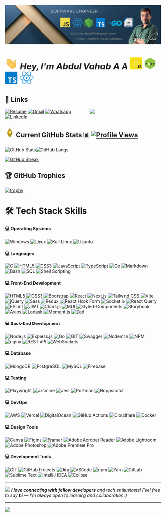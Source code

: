 
<img src="images/Github banner no pic.jpg" >

# <img src="animated/hands.gif" height="40" /> ***Hey, I'm Abdul Vahab A A*** <img src="animated/javascript.gif" height="40" /> <img src="animated/node.gif" height="40" /> <img src="svgs/logo-typescript.svg" height="40" /> <img src="images/react.png" style="height: 40px;" />


## 🔗 Links
<img align='right' src="https://media.giphy.com/media/M9gbBd9nbDrOTu1Mqx/giphy.gif" width="230">



[![Resume](https://img.shields.io/badge/Resume-%239146FF.svg?logo=read-the-docs&logoColor=white)](https://drive.google.com/file/d/1rQ1TG_9zv9Ij7PuopyuBUFp5FCMREm4D/view?usp=sharing) [![Gmail](https://img.shields.io/badge/Gmail-%23FF4500.svg?logo=Gmail&logoColor=white)](mailto:abdulvahabaa916@gmail.com)  [![Whatsapp](https://img.shields.io/badge/-WhatsApp-green?logo=WhatsApp&logoColor=white)](https://wa.me/+9747733770) [![LinkedIn](https://img.shields.io/badge/LinkedIn-%230077B5.svg?logo=linkedin&logoColor=white)](https://www.linkedin.com/in/abdulvahabaa) 
<!-- [![LeetCode](https://img.shields.io/badge/LeetCode-FE7A16.svg?logo=leetcode&logoColor=white)](https://leetcode.com/u/abdulvahabaa/) -->


## <img src="animated/light_5.gif" height="30px" /> Current GitHub Stats  📊 [![Profile Views](https://visitcountpro.netlify.app/api?id=abdulvahabaa&pretty=true)](https://visitcount.itsvg.in) 

![GitHub Stats](https://github-readme-stats.vercel.app/api?username=abdulvahabaa&show_icons=true&theme=radical)![GitHub Langs](https://github-readme-stats.vercel.app/api/top-langs/?username=abdulvahabaa&layout=compact&theme=blue-green)

[![GitHub Streak](https://github-readme-streak-stats.herokuapp.com?user=abdulvahabaa&theme=blueberry&date_format=M%20j%5B%2C%20Y%5D)](https://git.io/streak-stats)

## 🏆 GitHub Trophies

[![trophy](https://github-profile-trophy.vercel.app/?username=abdulvahabaa&theme=nord&column=7)](https://github.com/ryo-ma/github-profile-trophy)

# 🛠️ Tech Stack Skills

#### 💻 Operating Systems

![Windows](https://img.shields.io/badge/windows-%230769AD.svg?style=plastic&logo=windows&logoColor=white)
![Linux](https://img.shields.io/badge/Linux-%2307405e.svg?style=plastic&logo=Linux&logoColor=white)
![Kali Linux](https://img.shields.io/badge/Kali_linux-%23404d59.svg?style=plastic&logo=Kalilinux&logoColor=white)
![Ubuntu](https://img.shields.io/badge/ubuntu-%23E34F26.svg?style=plastic&logo=ubuntu&logoColor=white)

#### 💻 Languages

![C](https://img.shields.io/badge/C-%2300599C.svg?style=plastic&logo=c&logoColor=white)
![HTML5](https://img.shields.io/badge/HTML5-%23E34F26.svg?style=plastic&logo=html5&logoColor=white)
![CSS3](https://img.shields.io/badge/CSS3-%231572B6.svg?style=plastic&logo=css3&logoColor=white)
![JavaScript](https://img.shields.io/badge/JavaScript-%23F7DF1E.svg?style=plastic&logo=javascript&logoColor=black)
![TypeScript](https://img.shields.io/badge/TypeScript-%23007ACC.svg?style=plastic&logo=typescript&logoColor=white)
![Go](https://img.shields.io/badge/Go-%2300ADD8.svg?style=plastic&logo=go&logoColor=white)
![Markdown](https://img.shields.io/badge/Markdown-%23000000.svg?style=plastic&logo=markdown&logoColor=white)
![Bash](https://img.shields.io/badge/Bash-%234EAA25.svg?style=plastic&logo=gnu-bash&logoColor=white)
![SQL](https://img.shields.io/badge/SQL-%2300C1D4.svg?style=plastic&logo=sql&logoColor=white)
![Shell Scripting](https://img.shields.io/badge/Shell_Scripting-%234EAA25.svg?style=plastic&logo=gnu-bash&logoColor=white)

#### 💻 Front-End Development

![HTML5](https://img.shields.io/badge/HTML5-%23E34F26.svg?style=plastic&logo=html5&logoColor=white)
![CSS3](https://img.shields.io/badge/CSS3-%231572B6.svg?style=plastic&logo=css3&logoColor=white)
![Bootstrap](https://img.shields.io/badge/Bootstrap-%237952B3.svg?style=plastic&logo=bootstrap&logoColor=white)
![React](https://img.shields.io/badge/React-%2361DAFB.svg?style=plastic&logo=react&logoColor=black)
![Next.js](https://img.shields.io/badge/Next.js-%23000000.svg?style=plastic&logo=nextdotjs&logoColor=white)
![Tailwind CSS](https://img.shields.io/badge/Tailwind_CSS-%2306B6D4.svg?style=plastic&logo=tailwindcss&logoColor=white)
![Vite](https://img.shields.io/badge/Vite-%23646CFF.svg?style=plastic&logo=vite&logoColor=white)
![jQuery](https://img.shields.io/badge/jQuery-%230769AD.svg?style=plastic&logo=jquery&logoColor=white)
![Sass](https://img.shields.io/badge/Sass-%23CC6699.svg?style=plastic&logo=sass&logoColor=white)
![Redux](https://img.shields.io/badge/Redux-%23764ABC.svg?style=plastic&logo=redux&logoColor=white)
![React Hook Form](https://img.shields.io/badge/React_Hook_Form-%23EC5990.svg?style=plastic&logo=reacthookform&logoColor=white)
![Socket.io](https://img.shields.io/badge/Socket.io-%23010101.svg?style=plastic&logo=socketdotio&logoColor=white)
![React Query](https://img.shields.io/badge/React_Query-%23FF4154.svg?style=plastic&logo=reactquery&logoColor=white)
![ESLint](https://img.shields.io/badge/ESLint-%234B32C3.svg?style=plastic&logo=eslint&logoColor=white)
![JWT](https://img.shields.io/badge/JWT-%23000000.svg?style=plastic&logo=jsonwebtokens&logoColor=white)
![Chart.js](https://img.shields.io/badge/Chart.js-%23FF6384.svg?style=plastic&logo=chartdotjs&logoColor=white)
![MUI](https://img.shields.io/badge/MUI-%230081CB.svg?style=plastic&logo=mui&logoColor=white)
![Styled-Components](https://img.shields.io/badge/Styled_Components-%23DB7093.svg?style=plastic&logo=styled-components&logoColor=white)
![Storybook](https://img.shields.io/badge/Storybook-%23FF4785.svg?style=plastic&logo=storybook&logoColor=white)
![Axios](https://img.shields.io/badge/Axios-%235A29E4.svg?style=plastic&logo=axios&logoColor=white)
![Lodash](https://img.shields.io/badge/Lodash-%23273230.svg?style=plastic&logo=lodash&logoColor=white)
![Moment.js](https://img.shields.io/badge/Moment.js-%23000000.svg?style=plastic&logo=momentdotjs&logoColor=white)
![Zod](https://img.shields.io/badge/Zod-%237952B3.svg?style=plastic&logo=Zod&logoColor=white)

#### 💻 Back-End Development

![Node.js](https://img.shields.io/badge/Node.js-%23339933.svg?style=plastic&logo=nodedotjs&logoColor=white)
![Express.js](https://img.shields.io/badge/Express.js-%23000000.svg?style=plastic&logo=express&logoColor=white)
![Go](https://img.shields.io/badge/Go-%2300ADD8.svg?style=plastic&logo=go&logoColor=white)
![GIT](https://img.shields.io/badge/git-%23E34F26.svg?style=plastic&logo=git&logoColor=white)
![Swagger](https://img.shields.io/badge/Swagger-%2385EA2D.svg?style=plastic&logo=swagger&logoColor=black)
![Nodemon](https://img.shields.io/badge/Nodemon-%2376D04B.svg?style=plastic&logo=nodemon&logoColor=white)
![NPM](https://img.shields.io/badge/NPM-%23CB3837.svg?style=plastic&logo=npm&logoColor=white)
![nginx](https://img.shields.io/badge/nginx-%23009639.svg?style=plastic&logo=nginx&logoColor=white)
![REST API](https://img.shields.io/badge/REST_API-%23000000.svg?style=plastic&logo=rest-api&logoColor=white)
![WebSockets](https://img.shields.io/badge/WebSockets-%234095F6.svg?style=plastic&logo=websockets&logoColor=white)

<!-- ![GraphQL](https://img.shields.io/badge/GraphQL-%23E10098.svg?style=plastic&logo=graphql&logoColor=white) -->

#### 💻 Database

![MongoDB](https://img.shields.io/badge/MongoDB-%2347A248.svg?style=plastic&logo=mongodb&logoColor=white)
![PostgreSQL](https://img.shields.io/badge/PostgreSQL-%23336791.svg?style=plastic&logo=postgresql&logoColor=white)
![MySQL](https://img.shields.io/badge/MySQL-%234479A1.svg?style=plastic&logo=mysql&logoColor=white)
![Firebase](https://img.shields.io/badge/Firebase-%23FFCA28.svg?style=plastic&logo=firebase&logoColor=black)
<!-- ![SQLite](https://img.shields.io/badge/SQLite-%23003B57.svg?style=plastic&logo=sqlite&logoColor=white)
![Redis](https://img.shields.io/badge/Redis-%23DC382D.svg?style=plastic&logo=redis&logoColor=white)
![Neo4j](https://img.shields.io/badge/Neo4j-%2300A0D1.svg?style=plastic&logo=neo4j&logoColor=white) -->

#### 💻 Testing

![Playwright](https://img.shields.io/badge/Playwright-%23004A71.svg?style=plastic&logo=playwright&logoColor=white)
![Jasmine](https://img.shields.io/badge/Jasmine-%238A4182.svg?style=plastic&logo=jasmine&logoColor=white)
![Jest](https://img.shields.io/badge/Jest-%23C21325.svg?style=plastic&logo=jest&logoColor=white)
![Postman](https://img.shields.io/badge/Postman-%23FF6C37.svg?style=plastic&logo=postman&logoColor=white)
![Hoppscotch](https://img.shields.io/badge/Hoppscotch-%23006DFF.svg?style=plastic&logo=hoppscotch&logoColor=white)


#### 💻 DevOps
![AWS](https://img.shields.io/badge/AWS-%23FFCA28.svg?style=plastic&logo=aws&logoColor=black)
![Vercel](https://img.shields.io/badge/Vercel-%23000000.svg?style=plastic&logo=vercel&logoColor=white)
![DigitalOcean](https://img.shields.io/badge/DigitalOcean-%230080FF.svg?style=plastic&logo=digitalocean&logoColor=white)
![GitHub Actions](https://img.shields.io/badge/GitHub_Actions-%232671E5.svg?style=plastic&logo=githubactions&logoColor=white)
![Cloudflare](https://img.shields.io/badge/Cloudflare-%23F38020.svg?style=plastic&logo=cloudflare&logoColor=white)
![Docker](https://img.shields.io/badge/Docker-%232496ED.svg?style=plastic&logo=docker&logoColor=white)

#### 💻 Design Tools

![Canva](https://img.shields.io/badge/Canva-%2300C4CC.svg?style=plastic&logo=canva&logoColor=white)
![Figma](https://img.shields.io/badge/Figma-%23F24E1E.svg?style=plastic&logo=figma&logoColor=white)
![Framer](https://img.shields.io/badge/Framer-%23759CFC.svg?style=plastic&logo=framer&logoColor=black)
![Adobe Acrobat Reader](https://img.shields.io/badge/Adobe_Acrobat_Reader-%23FF0000.svg?style=plastic&logo=adobeacrobatreader&logoColor=white)
![Adobe Lightroom](https://img.shields.io/badge/Adobe_Lightroom-%2331A8FF.svg?style=plastic&logo=adobelightroom&logoColor=white)
![Adobe Photoshop](https://img.shields.io/badge/Adobe_Photoshop-%2331A8FF.svg?style=plastic&logo=adobephotoshop&logoColor=white)
![Adobe Premiere Pro](https://img.shields.io/badge/Adobe_Premiere_Pro-%239999FF.svg?style=plastic&logo=adobepremierepro&logoColor=white)

#### 💻 Development Tools

![GIT](https://img.shields.io/badge/git-%23E34F26.svg?style=plastic&logo=git&logoColor=white)
![GitHub Projects](https://img.shields.io/badge/GitHub_Projects-%23000000.svg?style=plastic&logo=github&logoColor=white)
![Jira](https://img.shields.io/badge/Jira-%230052CC.svg?style=plastic&logo=jira&logoColor=white)
![VSCode](https://img.shields.io/badge/VSCode-%23007ACC.svg?style=plastic&logo=visualstudiocode&logoColor=white)
![npm](https://img.shields.io/badge/npm-%23CB3837.svg?style=plastic&logo=npm&logoColor=white)
![Yarn](https://img.shields.io/badge/Yarn-%232C8EBB.svg?style=plastic&logo=yarn&logoColor=white)
![GitLab](https://img.shields.io/badge/GitLab-%23FCA121.svg?style=plastic&logo=gitlab&logoColor=white)
![Sublime Text](https://img.shields.io/badge/Sublime_Text-%23FF9800.svg?style=plastic&logo=sublimetext&logoColor=black)
![IntelliJ IDEA](https://img.shields.io/badge/IntelliJ_IDEA-%23000000.svg?style=plastic&logo=intellijidea&logoColor=white)
![Eclipse](https://img.shields.io/badge/Eclipse-%232C2255.svg?style=plastic&logo=eclipse&logoColor=white)

---
<img src="https://media.giphy.com/media/LnQjpWaON8nhr21vNW/giphy.gif" width="60"> <em><b>I love connecting with fellow developers</b> and tech enthusiasts! Feel free to say <b>hi</b> — I'm always open to learning and collaboration :)</em>

---




<!-- ## 🗂️ Highlight Projects

<a href="https://github.com/Zhenye-Na/DA-RNN">
  <img align="center" src="https://github-readme-stats.vercel.app/api/pin/?username=zhenye-na&repo=DA-RNN&show_icons=true&line_height=27&title_color=6aa6f8&text_color=8a919a&icon_color=6aa6f8&bg_color=22272e" alt="DA-RNN" />
</a>

<a href="https://github.com/Zhenye-Na/crnn-pytorch">
  <img align="center" src="https://github-readme-stats.vercel.app/api/pin/?username=zhenye-na&repo=crnn-pytorch&show_icons=true&line_height=27&title_color=6aa6f8&text_color=8a919a&icon_color=6aa6f8&bg_color=22272e" alt="crnn-pytorch" />
</a> -->

[![](https://visitcountpro.netlify.app/api?id=abdulvahabaa&pretty=true)](https://visitcount.itsvg.in)